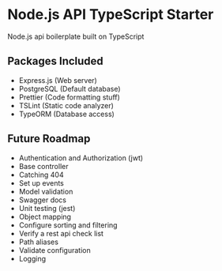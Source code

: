 # Node.js API TypeScript Starter

Node.js api boilerplate built on TypeScript

## Packages Included

- Express.js (Web server)
- PostgreSQL (Default database)
- Prettier (Code formatting stuff)
- TSLint (Static code analyzer)
- TypeORM (Database access)

## Future Roadmap

- Authentication and Authorization (jwt)
- Base controller
- Catching 404
- Set up events
- Model validation
- Swagger docs
- Unit testing (jest)
- Object mapping
- Configure sorting and filtering
- Verify a rest api check list
- Path aliases
- Validate configuration
- Logging
